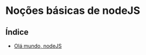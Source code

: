 # Noções básicas de nodeJS

## Índice

- [Olá mundo, nodeJS](https://github.com/Dirack/Estudos/tree/master/nodejs/mod1-nocoes__basicas__node/ola_mundo#exemplo-ol%C3%A1-mundo-nodejs)
